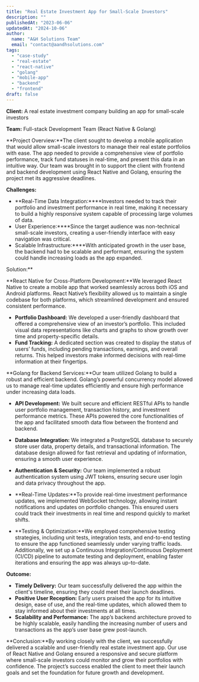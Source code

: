 ```yaml
---
title: "Real Estate Investment App for Small-Scale Investors"
description: ""
publishedAt: "2023-06-06"
updatedAt: "2024-10-06"
author:
  name: "A&H Solutions Team"
  email: "contact@aandhsolutions.com"
tags:
  - "case-study"
  - "real-estate"
  - "react-native"
  - "golang"
  - "mobile-app"
  - "backend"
  - "frontend"
draft: false
---
```


**Client:** A real estate investment company building an app for small-scale investors

**Team:** Full-stack Development Team (React Native &amp; Golang)

**Project Overview:**The client sought to develop a mobile application that would allow small-scale investors to manage their real estate portfolios with ease. The app needed to provide a comprehensive view of portfolio performance, track fund statuses in real-time, and present this data in an intuitive way. Our team was brought in to support the client with frontend and backend development using React Native and Golang, ensuring the project met its aggressive deadlines.

**Challenges:**

- **Real-Time Data Integration:****Investors needed to track their portfolio and investment performance in real time, making it necessary to build a highly responsive system capable of processing large volumes of data.
- User Experience:****Since the target audience was non-technical small-scale investors, creating a user-friendly interface with easy navigation was critical.
- Scalable Infrastructure:****With anticipated growth in the user base, the backend had to be scalable and performant, ensuring the system could handle increasing loads as the app expanded.

Solution:**

**React Native for Cross-Platform Development:**We leveraged React Native to create a mobile app that worked seamlessly across both iOS and Android platforms. React Native’s flexibility allowed us to maintain a single codebase for both platforms, which streamlined development and ensured consistent performance.

- **Portfolio Dashboard:** We developed a user-friendly dashboard that offered a comprehensive view of an investor’s portfolio. This included visual data representations like charts and graphs to show growth over time and property-specific details.
- **Fund Tracking:** A dedicated section was created to display the status of users’ funds, including pending transactions, earnings, and overall returns. This helped investors make informed decisions with real-time information at their fingertips.

**Golang for Backend Services:**Our team utilized Golang to build a robust and efficient backend. Golang’s powerful concurrency model allowed us to manage real-time updates efficiently and ensure high performance under increasing data loads.

- **API Development:** We built secure and efficient RESTful APIs to handle user portfolio management, transaction history, and investment performance metrics. These APIs powered the core functionalities of the app and facilitated smooth data flow between the frontend and backend.
- **Database Integration:** We integrated a PostgreSQL database to securely store user data, property details, and transactional information. The database design allowed for fast retrieval and updating of information, ensuring a smooth user experience.
- **Authentication &amp; Security:** Our team implemented a robust authentication system using JWT tokens, ensuring secure user login and data privacy throughout the app.

- **Real-Time Updates:**To provide real-time investment performance updates, we implemented WebSocket technology, allowing instant notifications and updates on portfolio changes. This ensured users could track their investments in real time and respond quickly to market shifts.
- **Testing &amp; Optimization:**We employed comprehensive testing strategies, including unit tests, integration tests, and end-to-end testing to ensure the app functioned seamlessly under varying traffic loads. Additionally, we set up a Continuous Integration/Continuous Deployment (CI/CD) pipeline to automate testing and deployment, enabling faster iterations and ensuring the app was always up-to-date.

**Outcome:**

- **Timely Delivery:** Our team successfully delivered the app within the client's timeline, ensuring they could meet their launch deadlines.
- **Positive User Reception:** Early users praised the app for its intuitive design, ease of use, and the real-time updates, which allowed them to stay informed about their investments at all times.
- **Scalability and Performance:** The app’s backend architecture proved to be highly scalable, easily handling the increasing number of users and transactions as the app’s user base grew post-launch.

**Conclusion:**By working closely with the client, we successfully delivered a scalable and user-friendly real estate investment app. Our use of React Native and Golang ensured a responsive and secure platform where small-scale investors could monitor and grow their portfolios with confidence. The project’s success enabled the client to meet their launch goals and set the foundation for future growth and development.

